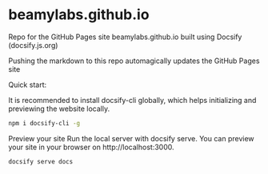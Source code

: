 # beamylabs.github.io

Repo for the GitHub Pages site beamylabs.github.io built using Docsify (docsify.js.org)

Pushing the markdown to this repo automagically updates the GitHub Pages site

Quick start:

It is recommended to install docsify-cli globally, which helps initializing and previewing the website locally.

```bash
npm i docsify-cli -g
```

Preview your site
Run the local server with docsify serve. You can preview your site in your browser on http://localhost:3000.

```bash
docsify serve docs
```